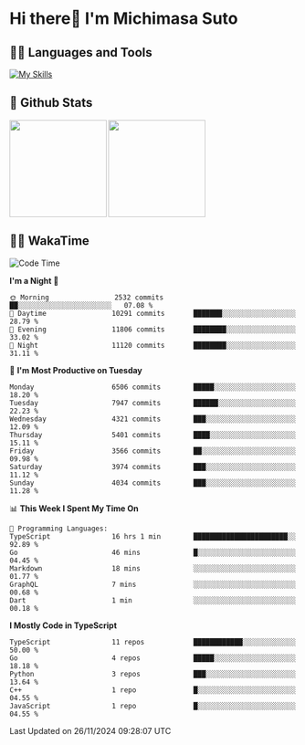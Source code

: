 # Hi there👋 I'm Michimasa Suto

## 🧑‍💻 Languages and Tools
[![My Skills](https://skillicons.dev/icons?i=ts,nextjs,react,vue,python,go,aws,docker,nodejs,redux,solidity,firebase,gcp,js,bootstrap,tailwind,materialui,html,css,wordpress,xd,figma,raspberrypi,arduino)](https://skillicons.dev)

<!--
**Suto-Michimasa/Suto-Michimasa** is a ✨ _special_ ✨ repository because its `README.md` (this file) appears on your GitHub profile.

Here are some ideas to get you started:

- 🔭 I’m currently working on ...
- 🌱 I’m currently learning ...
- 👯 I’m looking to collaborate on ...
- 🤔 I’m looking for help with ...
- 💬 Ask me about ...
- 📫 How to reach me: ...
- 😄 Pronouns: ...
- ⚡ Fun fact: ...
-->
## 💎 Github Stats

<div>
  <img height="170" align="left" src="https://github-readme-stats.vercel.app/api?username=Suto-michimasa&count_private=true&show_icons=true&theme=dark" />
  <img height="170" src="https://github-readme-stats.vercel.app/api/top-langs/?username=Suto-michimasa&langs_count=8&layout=compact&theme=dark" />
</div>

<!-- ## 🏆 GitHub Profile Trophy

<img width="800" src="https://github-profile-trophy.vercel.app/?username=Suto-michimasa&theme=onedark&no-frame=true"/>
 -->

## 🧑‍💻 WakaTime
<!--START_SECTION:waka-->
![Code Time](http://img.shields.io/badge/Code%20Time-336%20hrs%2027%20mins-blue)

**I'm a Night 🦉** 

```text
🌞 Morning                2532 commits        ██░░░░░░░░░░░░░░░░░░░░░░░   07.08 % 
🌆 Daytime                10291 commits       ███████░░░░░░░░░░░░░░░░░░   28.79 % 
🌃 Evening                11806 commits       ████████░░░░░░░░░░░░░░░░░   33.02 % 
🌙 Night                  11120 commits       ████████░░░░░░░░░░░░░░░░░   31.11 % 
```
📅 **I'm Most Productive on Tuesday** 

```text
Monday                   6506 commits        █████░░░░░░░░░░░░░░░░░░░░   18.20 % 
Tuesday                  7947 commits        ██████░░░░░░░░░░░░░░░░░░░   22.23 % 
Wednesday                4321 commits        ███░░░░░░░░░░░░░░░░░░░░░░   12.09 % 
Thursday                 5401 commits        ████░░░░░░░░░░░░░░░░░░░░░   15.11 % 
Friday                   3566 commits        ██░░░░░░░░░░░░░░░░░░░░░░░   09.98 % 
Saturday                 3974 commits        ███░░░░░░░░░░░░░░░░░░░░░░   11.12 % 
Sunday                   4034 commits        ███░░░░░░░░░░░░░░░░░░░░░░   11.28 % 
```


📊 **This Week I Spent My Time On** 

```text
💬 Programming Languages: 
TypeScript               16 hrs 1 min        ███████████████████████░░   92.89 % 
Go                       46 mins             █░░░░░░░░░░░░░░░░░░░░░░░░   04.45 % 
Markdown                 18 mins             ░░░░░░░░░░░░░░░░░░░░░░░░░   01.77 % 
GraphQL                  7 mins              ░░░░░░░░░░░░░░░░░░░░░░░░░   00.68 % 
Dart                     1 min               ░░░░░░░░░░░░░░░░░░░░░░░░░   00.18 % 
```

**I Mostly Code in TypeScript** 

```text
TypeScript               11 repos            ████████████░░░░░░░░░░░░░   50.00 % 
Go                       4 repos             █████░░░░░░░░░░░░░░░░░░░░   18.18 % 
Python                   3 repos             ███░░░░░░░░░░░░░░░░░░░░░░   13.64 % 
C++                      1 repo              █░░░░░░░░░░░░░░░░░░░░░░░░   04.55 % 
JavaScript               1 repo              █░░░░░░░░░░░░░░░░░░░░░░░░   04.55 % 
```




 Last Updated on 26/11/2024 09:28:07 UTC
<!--END_SECTION:waka-->
